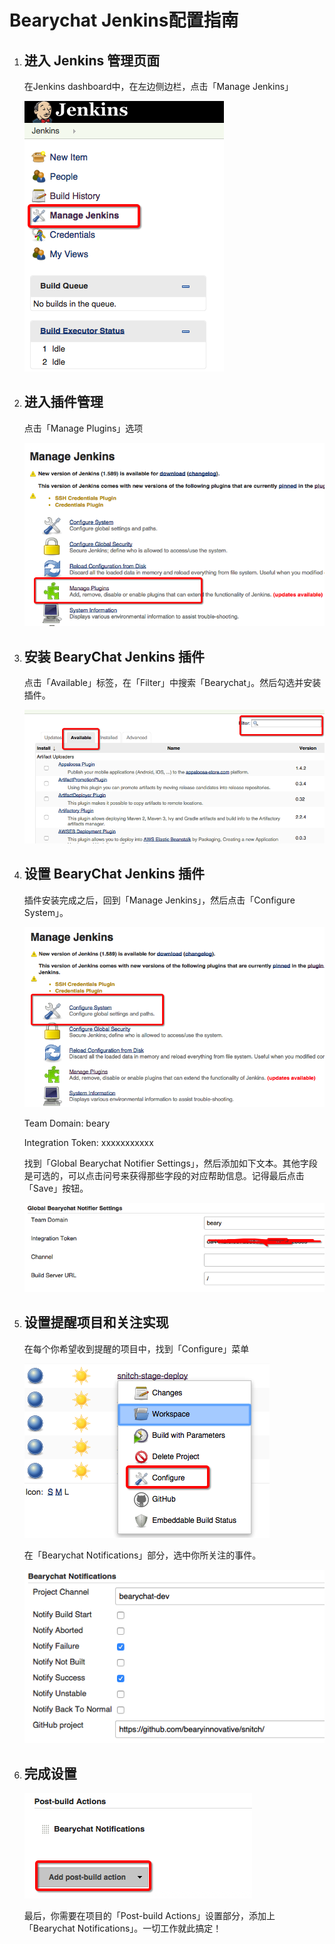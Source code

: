 # Bearychat Jenkins配置指南

1.  ## 进入 Jenkins 管理页面

    在Jenkins dashboard中，在左边侧边栏，点击「Manage Jenkins」

    ![](/images/tutorial/jenkins_manage.png)

2.  ## 进入插件管理

    点击「Manage Plugins」选项

    ![](/images/tutorial/jenkins_manage_plugins.png)

3.  ## 安装 BearyChat Jenkins 插件

    点击「Available」标签，在「Filter」中搜索「Bearychat」。然后勾选并安装插件。

    ![](/images/tutorial/jenkins_install_plugin.png)

4.  ## 设置 BearyChat Jenkins 插件

    插件安装完成之后，回到「Manage Jenkins」，然后点击「Configure System」。

    ![](/images/tutorial/jenkins_configure_system.png)

    Team Domain: beary

    Integration Token: xxxxxxxxxxx

    找到「Global Bearychat Notifier Settings」，然后添加如下文本。其他字段是可选的，可以点击问号来获得那些字段的对应帮助信息。记得最后点击「Save」按钮。

    ![](/images/tutorial/jenkins_global_bearychat_settings.png)

5.  ## 设置提醒项目和关注实现

    在每个你希望收到提醒的项目中，找到「Configure」菜单

    ![](/images/tutorial/jenkins_configure_project.png)

    在「Bearychat Notifications」部分，选中你所关注的事件。

    ![](/images/tutorial/jenkins_bearychat_notifications.png)

7.  ## 完成设置

    ![](/images/tutorial/jenkins_post_build_actions.png)

    最后，你需要在项目的「Post-build Actions」设置部分，添加上「Bearychat Notifications」。一切工作就此搞定！
